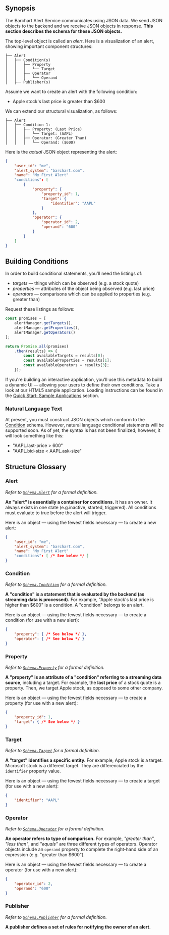## Synopsis

The Barchart Alert Service communicates using JSON data. We send JSON objects to the backend and we receive JSON objects in response. **This section describes the schema for these JSON objects.**

The top-level object is called an  _alert_. Here is a visualization of an alert, showing important component structures:

```text
├── Alert
│   ├── Condition(s)
│   │   ├── Property
│   │   │   └── Target
│   │   ├── Operator
│   │   │   └── Operand
│   ├── Publisher(s)
```

Assume we want to create an alert with the following condition:

* Apple stock's last price is greater than $600

We can extend our structural visualization, as follows:

```text
├── Alert
│   ├── Condition 1:
│   │   ├── Property: (Last Price)
│   │   │   └── Target: (AAPL)
│   │   ├── Operator: (Greater Than)
│   │   │   └── Operand: ($600)
```

Here is the *actual* JSON object representing the alert:

```json
{
	"user_id": "me",
	"alert_system": "barchart.com",
	"name": "My First Alert"
	"conditions": [
		{
			"property": {
				"property_id": 1,
				"target": {
					"identifier": "AAPL"
				}
			},
			"operator": {
				"operator_id": 2,
				"operand": "600"
			}
		}
	]
}
```

## Building Conditions

In order to build conditional statements, you'll need the listings of:

* _targets_ — things which can be observed (e.g. a stock quote)
* _properties_ — attributes of the object being observed (e.g. last price)
* _operators_ — comparisons which can be applied to properties (e.g. greater than)

Request these listings as follows:

```js
const promises = [
	alertManager.getTargets(),
	alertManager.getProperties(),
	alertManager.getOperators()
];

return Promise.all(promises)
	.then(results) => {
		const availableTargets = results[0];
		const availableProperties = results[1];
		const availableOperators = results[3];
	});
```

If you're building an interactive application, you'll use this metadata to build a dynamic UI — allowing your users to define their own conditions. Take a look at our HTML5 sample application. Loading instructions can be found in the [Quick Start: Sample Applications](/content/quick_start?id=sample-applications) section.

### Natural Language Text

At present, you must construct JSON objects which conform to the [Condition]() schema. However, natural language conditional statements will be supported soon. As of yet, the syntax is has not been finalized; however, it will look something like this:

* "AAPL.last-price > 600"
* "AAPL.bid-size < AAPL.ask-size"

## Structure Glossary

### Alert

_Refer to [```Schema.Alert```](/content/sdk/lib-data?id=schemaalert) for a formal definition._

**An "alert" is essentially a container for conditions.** It has an owner. It always exists in one state (e.g.inactive, started, triggered). All conditions must evaluate to true before the alert will trigger.

Here is an object — using the fewest fields necessary — to create a new alert:

```json (psuedo)
{
	"user_id": "me",
	"alert_system": "barchart.com",
	"name": "My First Alert"
	"conditions": [ /* See below */ ]
}
```

### Condition

_Refer to [```Schema.Condition```](/content/sdk/lib-data?id=schemacondition) for a formal definition._

**A "condition" is a statement that is evaluated by the backend (as streaming data is processed).** For example, "Apple stock's last price is higher than $600" is a condition. A "condition" belongs to an alert.

Here is an object — using the fewest fields necessary — to create a condition (for use with a new alert):

```json (psuedo)
{
	"property": { /* See below */ },
	"operator": { /* See below */ }
}
```

### Property

_Refer to [```Schema.Property```](/content/sdk/lib-data?id=schemaproperty) for a formal definition._

**A "property" is an attribute of a "condition" referring to a streaming data source**, including a target. For example, the **last price** of a stock quote is a property. Then, we target Apple stock, as opposed to some other company.

Here is an object — using the fewest fields necessary — to create a property (for use with a new alert):

```json (psuedo)
{
	"property_id": 1,
	"target": { /* See below */ }
}
```

### Target

_Refer to [```Schema.Target```](/content/sdk/lib-data?id=schematarget) for a formal definition._

**A "target" identifies a specific entity.** For example, Apple stock is a target. Microsoft stock is a different target. They are differenciated by the ```identifier``` property value.

Here is an object — using the fewest fields necessary — to create a target (for use with a new alert):

```json
{
	"identifier": "AAPL"
}
```

### Operator

_Refer to [```Schema.Operator```](/content/sdk/lib-data?id=schemaoperator) for a formal definition._

**An operator refers to type of comparison.** For example, _"greater than"_, _"less than"_, and _"equals"_ are three different types of operators. Operator objects include an ```operand``` property to complete the right-hand side of an expression (e.g. "greater than $600").

Here is an object — using the fewest fields necessary — to create a operator (for use with a new alert):

```json
{
	"operator_id": 2,
	"operand": "600"
}
```

### Publisher

_Refer to [```Schema.Publisher```](/content/sdk/lib-data?id=schemapublisher) for a formal definition._

**A publisher defines a set of rules for notifying the owner of an alert.**


